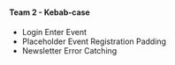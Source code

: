 #

#### Team 2 - Kebab-case

- Login Enter Event
- Placeholder Event Registration Padding
- Newsletter Error Catching
